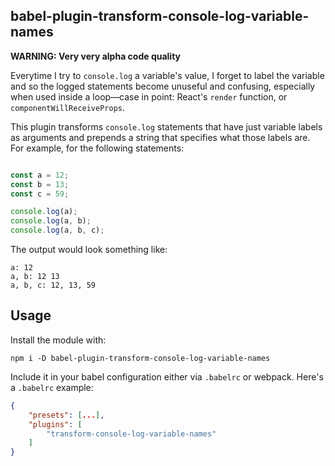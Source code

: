 babel-plugin-transform-console-log-variable-names
-------------------------------------------------

__WARNING: Very very alpha code quality__

Everytime I try to `console.log` a variable's value, I forget to label
the variable and so the logged statements become unuseful and confusing,
especially when used inside a loop—case in point: React's `render`
function, or `componentWillReceiveProps`.


This plugin transforms `console.log` statements that have just variable
labels as arguments and prepends a string that specifies what those
labels are. For example, for the following statements:

```javascript

const a = 12;
const b = 13;
const c = 59;

console.log(a);
console.log(a, b);
console.log(a, b, c);
```

The output would look something like:


```
a: 12
a, b: 12 13
a, b, c: 12, 13, 59
```

Usage
-----

Install the module with:

```
npm i -D babel-plugin-transform-console-log-variable-names
```

Include it in your babel configuration either via `.babelrc` or webpack.
Here's a `.babelrc` example:

```json
{
	"presets": [...],
	"plugins": [
		"transform-console-log-variable-names"
	]
}
```
